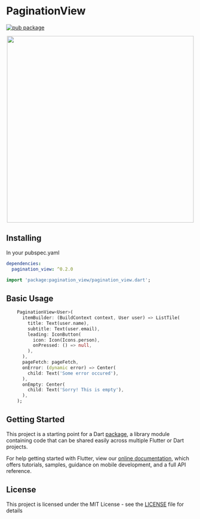 # PaginationView

[![pub package](https://img.shields.io/badge/pub-0.2.0-blueviolet.svg)](https://pub.dev/packages/pagination_view)

<p align="center">
  <img src="https://raw.githubusercontent.com/excogitatr/pagination_view/master/assets/pagination_view_screen.gif" height="500px">
</p>

## Installing

In your pubspec.yaml
```yaml
dependencies:
  pagination_view: ^0.2.0
```
```dart
import 'package:pagination_view/pagination_view.dart';
```

## Basic Usage

```dart
    PaginationView<User>(
      itemBuilder: (BuildContext context, User user) => ListTile(
        title: Text(user.name),
        subtitle: Text(user.email),
        leading: IconButton(
          icon: Icon(Icons.person),
          onPressed: () => null,
        ),
      ),
      pageFetch: pageFetch,
      onError: (dynamic error) => Center(
        child: Text('Some error occured'),
      ),
      onEmpty: Center(
        child: Text('Sorry! This is empty'),
      ),
    );
```

## Getting Started

This project is a starting point for a Dart
[package](https://flutter.dev/developing-packages/),
a library module containing code that can be shared easily across
multiple Flutter or Dart projects.

For help getting started with Flutter, view our 
[online documentation](https://flutter.dev/docs), which offers tutorials, 
samples, guidance on mobile development, and a full API reference.

## License

This project is licensed under the MIT License - see the [LICENSE](LICENSE) file for details
